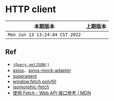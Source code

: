 # HTTP client

|本期版本|上期版本 
|:---:|:---:
`Mon Jun 13 13:24:04 CST 2022` | 


## Ref

* [`jQuery.getJSON()`](https://api.jquery.com/jQuery.getJSON/)
* [axios](https://github.com/axios/axios)、[axios-mock-adapter](https://github.com/ctimmerm/axios-mock-adapter)
* [superagent](https://github.com/visionmedia/superagent)
* [window.fetch polyfill](https://github.com/github/fetch)
* [isomorphic-fetch](https://github.com/matthew-andrews/isomorphic-fetch)
* [使用 Fetch - Web API 接口参考 | MDN](https://developer.mozilla.org/zh-CN/docs/Web/API/Fetch_API/Using_Fetch)

